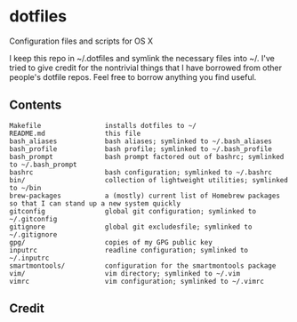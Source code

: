 dotfiles
========
Configuration files and scripts for OS X

I keep this repo in ~/.dotfiles and symlink the necessary files into ~/. I've tried to give credit for the nontrivial things that I have borrowed from other people's dotfile repos. Feel free to borrow anything you find useful.

Contents
--------
    Makefile                installs dotfiles to ~/
    README.md               this file
    bash_aliases            bash aliases; symlinked to ~/.bash_aliases
    bash_profile            bash profile; symlinked to ~/.bash_profile
    bash_prompt             bash prompt factored out of bashrc; symlinked to ~/.bash_prompt
    bashrc                  bash configuration; symlinked to ~/.bashrc
    bin/                    collection of lightweight utilities; symlinked to ~/bin
    brew-packages           a (mostly) current list of Homebrew packages so that I can stand up a new system quickly
    gitconfig               global git configuration; symlinked to ~/.gitconfig
    gitignore               global git excludesfile; symlinked to ~/.gitignore
    gpg/                    copies of my GPG public key
    inputrc                 readline configuration; symlinked to ~/.inputrc
    smartmontools/          configuration for the smartmontools package
    vim/                    vim directory; symlinked to ~/.vim
    vimrc                   vim configuration; symlinked to ~/.vimrc


Credit
------

